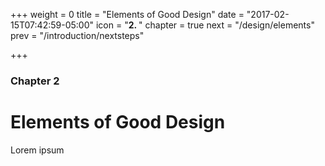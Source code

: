 +++
weight = 0
title = "Elements of Good Design"
date = "2017-02-15T07:42:59-05:00"
icon = "<b>2. </b>"
chapter = true
next = "/design/elements"
prev = "/introduction/nextsteps"

+++

### Chapter 2

# Elements of Good Design

Lorem ipsum
